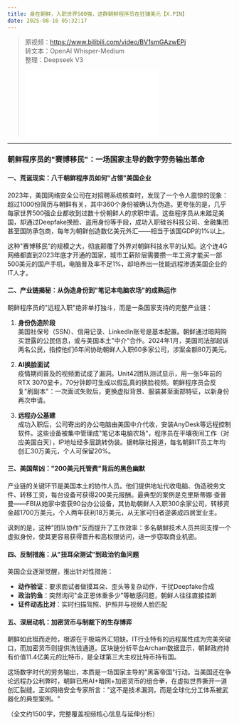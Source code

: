 ```yaml
---
title: 身在朝鲜，入职世界500强，这群朝鲜程序员在狂赚美元【X.PIN】
date: 2025-08-16 05:32:17
---
```


> 原视频：https://www.bilibili.com/video/BV1smGAzwEPj<br>转文本：OpenAI Whisper-Medium<br>整理：Deepseek V3
>
> <iframe src="//player.bilibili.com/player.html?bvid=BV1smGAzwEPj&autoplay=0" scrolling="no" border="0" frameborder="no" framespacing="0" allowfullscreen="true"></iframe>

---

### 朝鲜程序员的"赛博移民"：一场国家主导的数字劳务输出革命  

#### **一、荒诞现实：八千朝鲜程序员如何"占领"美国企业**  
2023年，美国网络安全公司在对招聘系统核查时，发现了一个令人震惊的现象：超过1000份简历与朝鲜有关，其中360个身份被确认为伪造。更夸张的是，几乎每家世界500强企业都收到过数十份朝鲜人的求职申请。这些程序员从未踏足美国，却通过Deepfake换脸、盗用身份等手段，成功入职硅谷科技公司、金融集团甚至国防承包商，每年为朝鲜创造数亿美元外汇——相当于该国GDP的1%以上。  

这种"赛博移民"的规模之大，彻底颠覆了外界对朝鲜科技水平的认知。这个连4G网络都直到2023年底才开通的国家，城市工薪阶层需要攒一年工资才能买一部500美元的国产手机，电脑普及率不足1%，却培养出一批能远程渗透美国企业的IT人才。  

#### **二、产业链揭秘：从伪造身份到"笔记本电脑农场"的成熟运作**  
朝鲜程序员的"远程入职"绝非单打独斗，而是一条国家支持的完整产业链：  

1. **身份伪造阶段**  
   美国社保号（SSN）、信用记录、LinkedIn账号是基本配置。朝鲜通过暗网购买泄露的公民信息，或与美国本土"中介"合作。2024年1月，美国司法部起诉两名公民，指控他们6年间协助朝鲜人入职60多家公司，涉案金额80万美元。  

2. **AI换脸面试**  
   疫情期间普及的视频面试成了漏洞。Unit42团队测试显示，用一张5年前的RTX 3070显卡，70分钟即可生成以假乱真的换脸视频。朝鲜程序员会反复"刷副本"：一次面试失败后，更换虚拟背景、服装甚至面部特征，以新身份再次申请。  

3. **远程办公基建**  
   成功入职后，公司寄出的办公电脑由美国中介代收，安装AnyDesk等远程控制软件。这些设备被集中管理成"笔记本电脑农场"，程序员在平壤夜间工作（对应美国白天），IP地址经多层跳转伪装。据韩联社报道，每名朝鲜IT员工年均创汇30万美元，个人可保留20%。  

#### **三、美国帮凶："200美元托管费"背后的黑色幽默**  
产业链的关键环节是美国本土的协作人员。他们提供地址代收电脑、伪造税务文件、转移工资，每台设备可获得200美元报酬。最典型的案例是克里斯蒂娜·查普曼——FBI从她家中查获90台办公设备，其协助朝鲜人入职300余家公司，转移资金超1700万美元，个人两年获利18万美元，从无家可归者逆袭成四居室业主。  

讽刺的是，这种"团队协作"反而提升了工作效率：多名朝鲜技术人员共同支撑一个虚拟身份，使其更容易获得晋升和高权限访问，进一步窃取商业机密。  

#### **四、反制措施：从"扭耳朵测试"到政治钓鱼问题**  
美国企业逐渐觉醒，推出针对性措施：  
- **动作验证**：要求面试者做摸耳朵、歪头等复杂动作，干扰Deepfake合成  
- **政治钓鱼**：突然询问"金正恩体重多少"等敏感问题，朝鲜人往往直接挂断  
- **证件动态比对**：实时扫描驾照、护照并与视频人脸匹配  

#### **五、深层动机：加密货币与制裁下的生存博弈**  
朝鲜如此铤而走险，根源在于极端外汇短缺。IT行业特有的远程属性成为完美突破口，而加密货币则提供洗钱通道。区块链分析平台Archam数据显示，朝鲜政府持有价值11.4亿美元的比特币，是全球第三大主权比特币持有国。  

这场数字时代的劳务输出，本质是一场国家主导的"黑客帝国"行动。当美国还在争论远程办公利弊时，朝鲜已用AI+暗网+加密货币的组合拳，在虚拟世界撕开一道创汇裂缝。正如网络安全专家所言："这不是技术漏洞，而是全球化分工体系被武器化的典型案例。"  

（全文约1500字，完整覆盖视频核心信息与延伸分析）